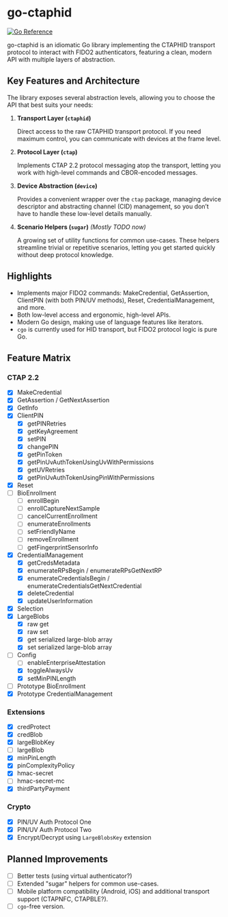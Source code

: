 # go-ctaphid

[![Go Reference](https://pkg.go.dev/badge/github.com/savely-krasovsky/go-ctaphid.svg)](https://pkg.go.dev/github.com/savely-krasovsky/go-ctaphid)

go-ctaphid is an idiomatic Go library implementing the CTAPHID transport protocol to interact with FIDO2 authenticators,
featuring a clean, modern API with multiple layers of abstraction.

## Key Features and Architecture

The library exposes several abstraction levels, allowing you to choose the API that best suits your needs:

1. **Transport Layer (`ctaphid`)**

   Direct access to the raw CTAPHID transport protocol. If you need maximum control, you can communicate with devices
   at the frame level.

2. **Protocol Layer (`ctap`)**

   Implements CTAP 2.2 protocol messaging atop the transport, letting you work with high-level commands and
   CBOR-encoded messages.

3. **Device Abstraction (`device`)**

   Provides a convenient wrapper over the `ctap` package, managing device descriptor and abstracting channel (CID)
   management, so you don’t have to handle these low-level details manually.

4. **Scenario Helpers (`sugar`)** _(Mostly TODO now)_

   A growing set of utility functions for common use-cases. These helpers streamline trivial or repetitive
   scenarios, letting you get started quickly without deep protocol knowledge.

## Highlights

- Implements major FIDO2 commands: MakeCredential, GetAssertion, ClientPIN (with both PIN/UV methods),
  Reset, CredentialManagement, and more.
- Both low-level access and ergonomic, high-level APIs.
- Modern Go design, making use of language features like iterators.
- `cgo` is currently used for HID transport, but FIDO2 protocol logic is pure Go.

## Feature Matrix

### CTAP 2.2

- [x] MakeCredential
- [x] GetAssertion / GetNextAssertion
- [x] GetInfo
- [x] ClientPIN
  - [x] getPINRetries
  - [x] getKeyAgreement
  - [x] setPIN
  - [x] changePIN
  - [x] getPinToken
  - [x] getPinUvAuthTokenUsingUvWithPermissions
  - [x] getUVRetries
  - [x] getPinUvAuthTokenUsingPinWithPermissions
- [x] Reset
- [ ] BioEnrollment
  - [ ] enrollBegin
  - [ ] enrollCaptureNextSample
  - [ ] cancelCurrentEnrollment
  - [ ] enumerateEnrollments
  - [ ] setFriendlyName
  - [ ] removeEnrollment
  - [ ] getFingerprintSensorInfo
- [x] CredentialManagement
  - [x] getCredsMetadata
  - [x] enumerateRPsBegin / enumerateRPsGetNextRP
  - [x] enumerateCredentialsBegin / enumerateCredentialsGetNextCredential
  - [x] deleteCredential
  - [x] updateUserInformation
- [x] Selection
- [x] LargeBlobs
  - [x] raw get
  - [x] raw set
  - [x] get serialized large-blob array
  - [x] set serialized large-blob array
- [ ] Config
  - [ ] enableEnterpriseAttestation
  - [x] toggleAlwaysUv
  - [x] setMinPINLength
- [ ] Prototype BioEnrollment
- [x] Prototype CredentialManagement

### Extensions

- [x] credProtect
- [x] credBlob
- [x] largeBlobKey
- [ ] largeBlob
- [x] minPinLength
- [x] pinComplexityPolicy
- [x] hmac-secret
- [ ] hmac-secret-mc
- [x] thirdPartyPayment

### Crypto

- [x] PIN/UV Auth Protocol One
- [x] PIN/UV Auth Protocol Two
- [x] Encrypt/Decrypt using `LargeBlobsKey` extension

## Planned Improvements

- [ ] Better tests (using virtual authenticator?)
- [ ] Extended "sugar" helpers for common use-cases.
- [ ] Mobile platform compatibility (Android, iOS) and additional transport support (CTAPNFC, CTAPBLE?).
- [ ] `cgo`-free version.
